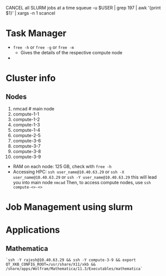 

CANCEL all SLURM jobs at a time
    squeue -u $USER | grep 197 | awk '{print $1}' | xargs -n 1 scancel

# Task Manager
+ `free -h` or `free -g` or `free -m` 
    + Gives the details of the respective compute node
+ 

# Cluster info

## Nodes
1.  nmcad           # main node
2.  compute-1-1
3.  compute-1-2
4.  compute-1-3
5.  compute-1-4
6.  compute-2-5
7.  compute-3-6
8.  compute-3-7
9.  compute-3-8
10. compute-3-9

+ RAM on each node: 125 GB, check with `free -h`
+ Accessing HPC:
    `ssh user_name@10.40.63.29` or 
    `ssh -X user_name@10.40.63.29` or
    `ssh -Y user_name@10.40.63.29`
    this will lead you into main node `nmcad`
    Then, to access compute nodes, use
    `ssh compute-<>-<>`


# Job Management using slurm


# Applications

## Mathematica

    `ssh -Y rajesh@10.40.63.29 && ssh -Y compute-3-9 && export QT_XKB_CONFIG_ROOT=/usr/share/X11/xkb && /share/apps/Wolfram/Mathematica/11.3/Executables/mathematica`